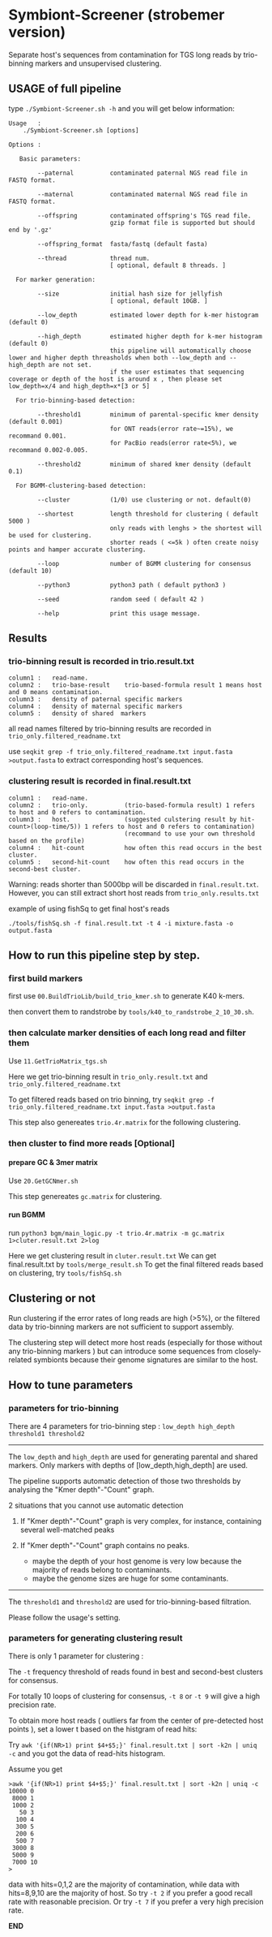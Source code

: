 # Symbiont-Screener (strobemer version)

Separate host's sequences from contamination for TGS long reads by trio-binning markers and unsupervised clustering.

## USAGE of full pipeline 

type ``` ./Symbiont-Screener.sh -h ``` and you will get below information:

```
Usage   :
    ./Symbiont-Screener.sh [options]

Options :

   Basic parameters:

        --paternal          contaminated paternal NGS read file in FASTQ format.

        --maternal          contaminated maternal NGS read file in FASTQ format.

        --offspring         contaminated offspring's TGS read file.
                            gzip format file is supported but should end by '.gz'

        --offspring_format  fasta/fastq (default fasta)

        --thread            thread num.
                            [ optional, default 8 threads. ]

  For marker generation:
  
        --size              initial hash size for jellyfish 
                            [ optional, default 10GB. ]

        --low_depth         estimated lower depth for k-mer histogram (default 0)

        --high_depth        estimated higher depth for k-mer histogram (default 0)
                            this pipeline will automatically choose lower and higher depth threasholds when both --low_depth and --high_depth are not set.
                            if the user estimates that sequencing coverage or depth of the host is around x , then please set low_depth=x/4 and high_depth=x*[3 or 5]

  For trio-binning-based detection:

        --threshold1        minimum of parental-specific kmer density (default 0.001)
                            for ONT reads(error rate~=15%), we recommand 0.001.
                            for PacBio reads(error rate<5%), we recommand 0.002-0.005.

        --threshold2        minimum of shared kmer density (default 0.1)

  For BGMM-clustering-based detection:

        --cluster           (1/0) use clustering or not. default(0)

        --shortest          length threshold for clustering ( default 5000 )
                            only reads with lenghs > the shortest will be used for clustering.
                            shorter reads ( <=5k ) often create noisy points and hamper accurate clustering.

        --loop              number of BGMM clustering for consensus (default 10)

        --python3           python3 path ( default python3 )

        --seed              random seed ( default 42 )

        --help              print this usage message.
```
## Results

### trio-binning result is recorded in trio.result.txt

```
column1 :   read-name.
column2 :   trio-base-result    trio-based-formula result 1 means host and 0 means contamination.
column3 :   density of paternal specific markers
column4 :   density of maternal specific markers
column5 :   density of shared  markers
```

all read names filtered by trio-binning results are recorded in ```trio_only.filtered_readname.txt```

use ```seqkit grep -f trio_only.filtered_readname.txt input.fasta >output.fasta``` to extract corresponding host's sequences.

### clustering result is recorded in final.result.txt

```
column1 :   read-name.
column2 :   trio-only.          (trio-based-formula result) 1 refers to host and 0 refers to contamination.
column3 :   host.               (suggested culstering result by hit-count>(loop-time/5)) 1 refers to host and 0 refers to contamination)
                                (recommand to use your own threshold based on the profile)
column4 :   hit-count           how often this read occurs in the best cluster.
column5 :   second-hit-count    how often this read occurs in the second-best cluster.
```

Warning: reads shorter than 5000bp will be discarded in ```final.result.txt```. However, you can still extract short host reads from ```trio_only.results.txt```

example of using fishSq to get final host's reads

```
./tools/fishSq.sh -f final.result.txt -t 4 -i mixture.fasta -o output.fasta
```

## How to run this pipeline step by step.

### first build markers

first use ```00.BuildTrioLib/build_trio_kmer.sh``` to generate K40 k-mers.

then convert them to randstrobe by ```tools/k40_to_randstrobe_2_10_30.sh```.

### then calculate marker densities of each long read and filter them

Use ```11.GetTrioMatrix_tgs.sh```

Here we get trio-binning result in ```trio_only.result.txt``` and ```trio_only.filtered_readname.txt```

To get filtered reads based on trio binning, try ```seqkit grep -f trio_only.filtered_readname.txt input.fasta >output.fasta```

This step also genereates ```trio.4r.matrix``` for the following clustering.

### then cluster to find more reads [Optional]

#### prepare GC & 3mer matrix 

Use ```20.GetGCNmer.sh```

This step genereates ```gc.matrix``` for clustering.

#### run BGMM

run ```python3 bgm/main_logic.py -t trio.4r.matrix -m gc.matrix   1>cluter.result.txt 2>log ```

Here we get clustering result in ```cluter.result.txt```
We can get final.result.txt by ```tools/merge_result.sh```
To get the final filtered reads based on clustering, try ```tools/fishSq.sh```

## Clustering or not

Run clustering if the error rates of long reads are high (>5%), or the filtered data by trio-binning markers are not sufficient to support assembly.

The clustering step will detect more host reads (especially for those without any trio-binning markers ) but can introduce some sequences from closely-related symbionts because their genome signatures are similar to the host.

## How to tune parameters

### parameters for trio-binning
There are 4 parameters for trio-binning step : ```low_depth high_depth threshold1 threshold2```

-----------------------------------------

The ```low_depth``` and ```high_depth``` are used for generating parental and shared markers. Only markers with depths of [low_depth,high_depth] are used.

The pipeline supports automatic detection of those two thresholds by analysing the "Kmer depth"-"Count" graph.

2 situations that you cannot use automatic detection

1. If "Kmer depth"-"Count" graph is very complex, for instance, containing several well-matched peaks

2. If "Kmer depth"-"Count" graph contains no peaks.
   * maybe the depth of your host genome is very low because the majority of reads belong to contaminants.
   * maybe the genome sizes are huge for some contaminants.

-----------------------------------------

The ```threshold1``` and ```threshold2``` are used for trio-binning-based filtration.

Please follow the usage's setting.

### parameters for generating clustering result

There is only 1 parameter for clustering : 

The ```-t``` frequency threshold of reads found in best and second-best clusters for consensus.

For totally 10 loops of clustering for consensus,  ```-t 8``` or ```-t 9```  will give a high precision rate.

To obtain more host reads ( outliers far from the center of pre-detected host points ), set a lower t based on the histgram of read hits:

Try ```awk '{if(NR>1) print $4+$5;}' final.result.txt | sort -k2n | uniq -c``` and you got the data of read-hits histogram.

Assume you get
```
>awk '{if(NR>1) print $4+$5;}' final.result.txt | sort -k2n | uniq -c
10000 0
 8000 1
 1000 2
   50 3
  100 4
  300 5
  200 6
  500 7
 3000 8
 5000 9
 7000 10
>
```
data with hits=0,1,2 are the majority of contamination, while data with hits=8,9,10 are the majority of host. 
So try ```-t 2``` if you prefer a good recall rate with reasonable precision.
Or try ```-t 7``` if you prefer a very high precision rate.


__END__
